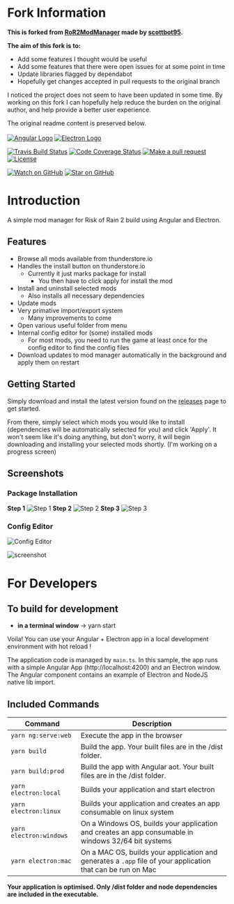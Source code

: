 # **Fork Information**

**This is forked from [RoR2ModManager](https://github.com/scottbot95/RoR2ModManager) made by [scottbot95](https://github.com/scottbot95/RoR2ModManager).**

**The aim of this fork is to:**

- Add some features I thought would be useful
- Add some features that there were open issues for at some point in time
- Update libraries flagged by dependabot
- Hopefully get changes accepted in pull requests to the original branch

I noticed the project does not seem to have been updated in some time. By working on this fork I can hopefully help reduce the burden on the original author, and help provide a better user experience.

The original readme content is preserved below.\
\
[![Angular Logo](https://www.vectorlogo.zone/logos/angular/angular-icon.svg)](https://angular.io/) [![Electron Logo](https://www.vectorlogo.zone/logos/electronjs/electronjs-icon.svg)](https://electronjs.org/)

[![Travis Build Status][build-badge]][build]
[![Code Coverage Status][codecov-badge]][codecov]
[![Make a pull request][prs-badge]][prs]
[![License](http://img.shields.io/badge/Licence-MIT-brightgreen.svg)](LICENSE.md)

[![Watch on GitHub][github-watch-badge]][github-watch]
[![Star on GitHub][github-star-badge]][github-star]

# Introduction

A simple mod manager for Risk of Rain 2 build using Angular and Electron.

## Features

- Browse all mods available from thunderstore.io
- Handles the install button on thunderstore.io
  - Currently it just marks package for install
    - You then have to click apply for install the mod
- Install and uninstall selected mods
  - Also installs all necessary dependencies
- Update mods
- Very primative import/export system
  - Many improvements to come
- Open various useful folder from menu
- Internal config editor for (some) installed mods
  - For most mods, you need to run the game at least once for the config editor
    to find the config files
- Download updates to mod manager automatically in the background and apply them on restart

## Getting Started

Simply download and install the latest version found on the [releases](https://github.com/scottbot95/RoR2ModManager/releases) page to get started.

From there, simply select which mods you would like to install (dependencies will be automatically selected for you) and click 'Apply'.
It won't seem like it's doing anything, but don't worry, it will begin downloading and
installing your selected mods shortly. (I'm working on a progress screen)

## Screenshots

### Package Installation

**Step 1**
![Step 1](https://i.imgur.com/SUCyXsI.png)
**Step 2**
![Step 2](https://i.imgur.com/DFzxY3p.png)
**Step 3**
![Step 3](https://i.imgur.com/GfiqzMe.png)

### Config Editor
![Config Editor](https://i.imgur.com/ZIoQpAj.png)

![screenshot](https://i.imgur.com/CLMXyly.png)

[build-badge]: https://travis-ci.org/scottbot95/RoR2ModManager.svg?branch=master
[build]: https://travis-ci.org/scottbot95/RoR2ModManager
[license-badge]: https://img.shields.io/badge/license-Apache2-blue.svg?style=flat
[license]: https://github.com/scottbot95/RoR2ModManager/blob/master/LICENSE.md
[prs-badge]: https://img.shields.io/badge/PRs-welcome-brightgreen.svg?style=flat-square
[prs]: http://makeapullrequest.com
[github-watch-badge]: https://img.shields.io/github/watchers/scottbot95/RoR2ModManager.svg?style=social
[github-watch]: https://github.com/scottbot95/RoR2ModManager/watchers
[github-star-badge]: https://img.shields.io/github/stars/scottbot95/RoR2ModManager.svg?style=social
[github-star]: https://github.com/scottbot95/RoR2ModManager/stargazers
[codecov-badge]: https://codecov.io/gh/scottbot95/RoR2ModManager/branch/master/graph/badge.svg
[codecov]: https://codecov.io/gh/scottbot95/RoR2ModManager

# For Developers

## To build for development

- **in a terminal window** -> yarn start

Voila! You can use your Angular + Electron app in a local development environment with hot reload !

The application code is managed by `main.ts`. In this sample, the app runs with a simple Angular App (http://localhost:4200) and an Electron window.
The Angular component contains an example of Electron and NodeJS native lib import.

## Included Commands

| Command                 | Description                                                                                                 |
| ----------------------- | ----------------------------------------------------------------------------------------------------------- |
| `yarn ng:serve:web`     | Execute the app in the browser                                                                              |
| `yarn build`            | Build the app. Your built files are in the /dist folder.                                                    |
| `yarn build:prod`       | Build the app with Angular aot. Your built files are in the /dist folder.                                   |
| `yarn electron:local`   | Builds your application and start electron                                                                  |
| `yarn electron:linux`   | Builds your application and creates an app consumable on linux system                                       |
| `yarn electron:windows` | On a Windows OS, builds your application and creates an app consumable in windows 32/64 bit systems         |
| `yarn electron:mac`     | On a MAC OS, builds your application and generates a `.app` file of your application that can be run on Mac |

**Your application is optimised. Only /dist folder and node dependencies are included in the executable.**
